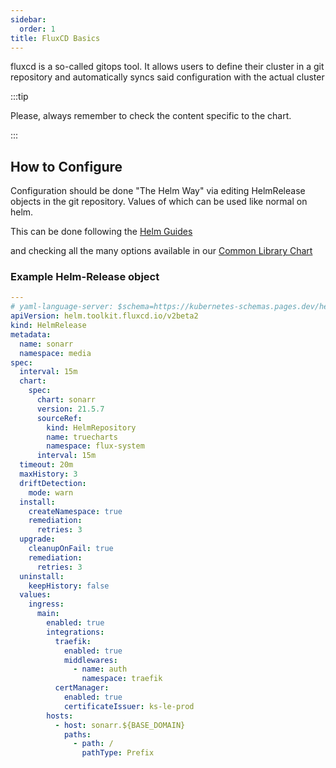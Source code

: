 ```yaml
---
sidebar:
  order: 1
title: FluxCD Basics
---
```


fluxcd is a so-called gitops tool.
It allows users to define their cluster in a git repository and automatically syncs said configuration with the actual cluster

:::tip

Please, always remember to check the content specific to the chart.

:::

## How to Configure

Configuration should be done "The Helm Way" via editing HelmRelease objects in the git repository.
Values of which can be used like normal on helm.

This can be done following the [Helm Guides](/general/)

and checking all the many options available in our [Common Library Chart](/common/)

### Example Helm-Release object

```yaml
---
# yaml-language-server: $schema=https://kubernetes-schemas.pages.dev/helm.toolkit.fluxcd.io/helmrelease_v2.json
apiVersion: helm.toolkit.fluxcd.io/v2beta2
kind: HelmRelease
metadata:
  name: sonarr
  namespace: media
spec:
  interval: 15m
  chart:
    spec:
      chart: sonarr
      version: 21.5.7
      sourceRef:
        kind: HelmRepository
        name: truecharts
        namespace: flux-system
      interval: 15m
  timeout: 20m
  maxHistory: 3
  driftDetection:
    mode: warn
  install:
    createNamespace: true
    remediation:
      retries: 3
  upgrade:
    cleanupOnFail: true
    remediation:
      retries: 3
  uninstall:
    keepHistory: false
  values:
    ingress:
      main:
        enabled: true
        integrations:
          traefik:
            enabled: true
            middlewares:
              - name: auth
                namespace: traefik
          certManager:
            enabled: true
            certificateIssuer: ks-le-prod
        hosts:
          - host: sonarr.${BASE_DOMAIN}
            paths:
              - path: /
                pathType: Prefix
```
